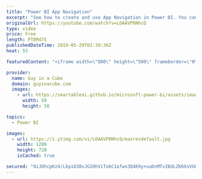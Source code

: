 ```yaml
---
title: "Power BI App Navigation"
excerpt: "See how to create and use App Navigation in Power BI. You can control the navigation area when publishing Power BI Apps.  Even include external content with your apps!  ******** LET'S CONNECT! ********  -- http://twitter.com/guyinacube -- http://twitter.com/awsaxton -- http://twitter.com/patrickdba --"
originalUrl: https://youtube.com/watch?v=LOAAVP0NhcQ
type: video
price: Free
length: PT8M47S
publishedDateTime: 2019-05-29T02:39:36Z
heat: 55

featuredContent: "<iframe width=\"800\" height=\"500\" frameborder=\"0\" src=\"https://www.youtube.com/embed/LOAAVP0NhcQ\" allow=\"accelerometer; autoplay; encrypted-media; gyroscope; picture-in-picture\" allowfullscreen></iframe>"

provider:
  name: Guy in a Cube
  domain: guyinacube.com
  images:
    - url: https://smartableai.github.io/microsoft-power-bi/assets/images/organizations/guyinacube.com-50x50.jpg
      width: 50
      height: 50

topics:
  - Power BI

images:
  - url: https://i.ytimg.com/vi/LOAAVP0NhcQ/maxresdefault.jpg
    width: 1280
    height: 720
    isCached: true

secured: "OiJDhcpKz4/LkpiO38sJGI0hViTo6C1afwn3Q4K9y+uuDnMTvIBdLZK6OsVGKRnPBqAflkM2uJ3BplxlnEhl9nqu0WHR9xu69x0b33rQqlgFHKpcOR/20KkDMu9Vz6TA84fa2tK4RJT+TmT3N+BjGXhgUsWgfhQi8idCAoiWx/7i6cIESPTSul79ZdWDfpJBoiefvfvr89Lt+KnGmfyYkcX2D+QQgifgiZjlh6PFTolMsVO2hmSpLPs/3OUJwODqoKkieP8NSZj3Mbb+8WV/S/tiHOOk2cm+UPzrz1XrGcIoDeJPbu26VthDet2kCkPryvH5atfdnoTJvxpABrs64m859C/+lDVS4y0vVkS4ZEqnGKR5QBuBWC8543GwKfdUBKI/XMAVrVulQCxwnBCcAOv1TZIdimn9Nvf/1Xi81yI=;Ihj/uCbboKWURB5jJJcQXA=="
---
```


